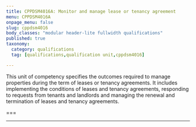 ```yaml
---
title: CPPDSM4016A: Monitor and manage lease or tenancy agreement
menu: CPPDSM4016A
onpage_menu: false
slug: cppdsm4016
body_classes: "modular header-lite fullwidth qualifications"
published: true
taxonomy:
  category: qualifications
  tag: [qualifications,qualification unit,cppdsm4016]

---
```


This unit of competency specifies the outcomes required to manage properties during the term of leases or tenancy agreements. It includes implementing the conditions of leases and tenancy agreements, responding to requests from tenants and landlords and managing the renewal and termination of leases and tenancy agreements.

===

---
